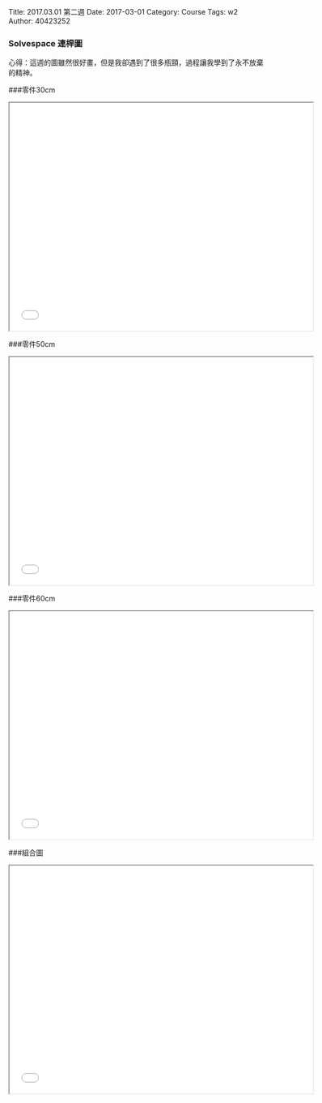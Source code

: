 Title: 2017.03.01 第二週
Date: 2017-03-01 
Category: Course
Tags: w2
Author: 40423252

<h3> Solvespace 連桿圖</h3>
<!-- PELICAN_END_SUMMARY -->

心得：這週的圖雖然很好畫，但是我卻遇到了很多瓶頸，過程讓我學到了永不放棄的精神。

###零件30cm

<iframe src="./../photo/30連桿.html" width="600" height="450"></iframe>

###零件50cm

<iframe src="./../photo/50連桿.html" width="600" height="450"></iframe>

###零件60cm

<iframe src="./../photo/60連桿.html" width="600" height="450"></iframe>

###組合圖

<iframe src="./../photo/組合圖連桿.html" width="600" height="450"></iframe>

